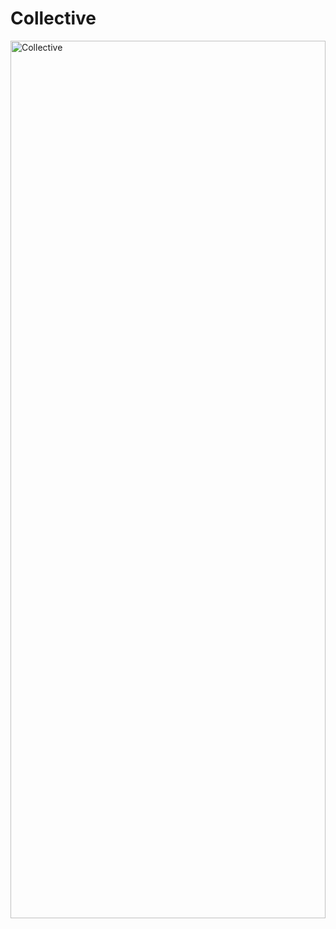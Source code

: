 <h1>Collective</h1>

<img src="https://github.com/sagarparker/Collective/blob/main/asset/Collective.png" alt="Collective" width="100%" height="60%"/>